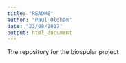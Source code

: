 ```yaml
---
title: "README"
author: "Paul Oldham"
date: "23/08/2017"
output: html_document
---
```


The repository for the biospolar project
